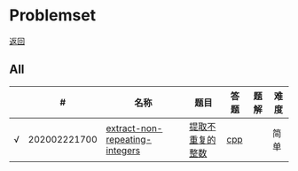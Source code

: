 # Problemset

[返回](../../README.md)

## All
|      | #    | 名称    | 题目     | 答题          | 题解         | 难度 |
| ---- | ---- | ------- | ---- | ---- | ---- | ---- |
| √ | 202002221700 | [extract-non-repeating-integers](../../problems/extract-non-repeating-integers) | [提取不重复的整数 ](../../problems/extract-non-repeating-integers/README.md) | [cpp](../../problems/extract-non-repeating-integers/SOLUTION.cpp) |   | 简单 | 
